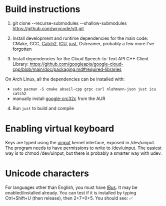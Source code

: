 # Build instructions
1. git clone --recurse-submodules --shallow-submodules https://github.com/wrycode/vtt.git

2. Install development and runtime dependencies for the main code: CMake, GCC, [Catch2](https://github.com/catchorg/Catch2), [ICU](https://icu.unicode.org/), [just](https://github.com/casey/just), Gstreamer, probably a few more I've forgotten

3. Install dependencies for the Cloud Speech-to-Text API C++ Client Library: https://github.com/googleapis/google-cloud-cpp/blob/main/doc/packaging.md#required-libraries

On Arch Linux, all the dependencies can be installed with: 
- `sudo pacman -S cmake abseil-cpp grpc curl nlohmann-json just icu catch2`
- manually install [google-crc32c](https://aur.archlinux.org/packages/google-crc32c) from the AUR

4. Run `just` to build and compile

# Enabling virtual keyboard

Keys are typed using the [uinput](https://kernel.org/doc/html/v4.12/input/uinput.html) kernel interface, exposed in /dev/uinput. The program needs to have permissions to write to /dev/uinput. The easiest way is to chmod /dev/uinput, but there is probably a smarter way with udev.


# Unicode characters

For languages other than English, you must have [IBus](https://wiki.archlinux.org/title/IBus). It may be enabled/installed already. You can test if it is installed by typing Ctrl+Shift+U (then release), then 2+7+0+5. You should see: ✅
